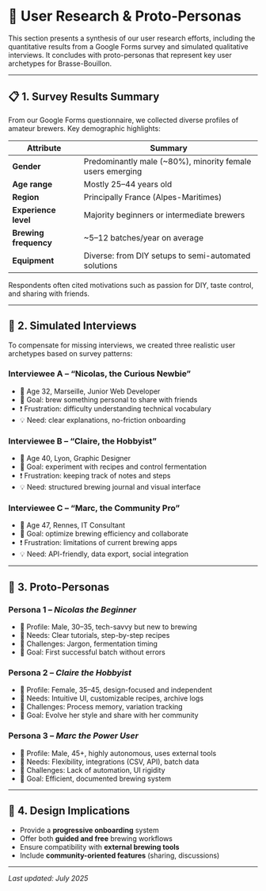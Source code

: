 # 🎯 User Research & Proto-Personas

This section presents a synthesis of our user research efforts, including the quantitative results from a Google Forms survey and simulated qualitative interviews. It concludes with proto-personas that represent key user archetypes for Brasse-Bouillon.

---

## 📋 1. Survey Results Summary

From our Google Forms questionnaire, we collected diverse profiles of amateur brewers. Key demographic highlights:

| Attribute             | Summary                                                    |
| --------------------- | ---------------------------------------------------------- |
| **Gender**            | Predominantly male (\~80%), minority female users emerging |
| **Age range**         | Mostly 25–44 years old                                     |
| **Region**            | Principally France (Alpes-Maritimes)                       |
| **Experience level**  | Majority beginners or intermediate brewers                 |
| **Brewing frequency** | \~5–12 batches/year on average                             |
| **Equipment**         | Diverse: from DIY setups to semi-automated solutions       |

Respondents often cited motivations such as passion for DIY, taste control, and sharing with friends.

---

## 🧠 2. Simulated Interviews

To compensate for missing interviews, we created three realistic user archetypes based on survey patterns:

### Interviewee A – “Nicolas, the Curious Newbie”

* 📍 Age 32, Marseille, Junior Web Developer
* 🎯 Goal: brew something personal to share with friends
* ❗ Frustration: difficulty understanding technical vocabulary
* 💡 Need: clear explanations, no-friction onboarding

### Interviewee B – “Claire, the Hobbyist”

* 📍 Age 40, Lyon, Graphic Designer
* 🎯 Goal: experiment with recipes and control fermentation
* ❗ Frustration: keeping track of notes and steps
* 💡 Need: structured brewing journal and visual interface

### Interviewee C – “Marc, the Community Pro”

* 📍 Age 47, Rennes, IT Consultant
* 🎯 Goal: optimize brewing efficiency and collaborate
* ❗ Frustration: limitations of current brewing apps
* 💡 Need: API-friendly, data export, social integration

---

## 👤 3. Proto-Personas

### Persona 1 – *Nicolas the Beginner*

* 🧬 Profile: Male, 30–35, tech-savvy but new to brewing
* 📲 Needs: Clear tutorials, step-by-step recipes
* 🧩 Challenges: Jargon, fermentation timing
* 🎯 Goal: First successful batch without errors

### Persona 2 – *Claire the Hobbyist*

* 🧬 Profile: Female, 35–45, design-focused and independent
* 📲 Needs: Intuitive UI, customizable recipes, archive logs
* 🧩 Challenges: Process memory, variation tracking
* 🎯 Goal: Evolve her style and share with her community

### Persona 3 – *Marc the Power User*

* 🧬 Profile: Male, 45+, highly autonomous, uses external tools
* 📲 Needs: Flexibility, integrations (CSV, API), batch data
* 🧩 Challenges: Lack of automation, UI rigidity
* 🎯 Goal: Efficient, documented brewing system

---

## 🧪 4. Design Implications

* Provide a **progressive onboarding** system
* Offer both **guided and free** brewing workflows
* Ensure compatibility with **external brewing tools**
* Include **community-oriented features** (sharing, discussions)

---

*Last updated: July 2025*
